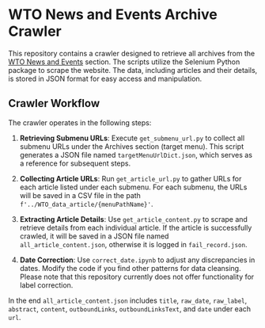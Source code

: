 # WTO News and Events Archive Crawler

This repository contains a crawler designed to retrieve all archives from the [WTO News and Events](https://www.wto.org/english/news_e/news_e.htm) section. The scripts utilize the Selenium Python package to scrape the website. The data, including articles and their details, is stored in JSON format for easy access and manipulation.

## Crawler Workflow

The crawler operates in the following steps:

1. **Retrieving Submenu URLs**: Execute `get_submenu_url.py` to collect all submenu URLs under the Archives section (target menu). This script generates a JSON file named `targetMenuUrlDict.json`, which serves as a reference for subsequent steps.

2. **Collecting Article URLs**: Run `get_article_url.py` to gather URLs for each article listed under each submenu. For each submenu, the URLs will be saved in a CSV file in the path `f'../WTO_data_article/{menuPathName}'`.

3. **Extracting Article Details**: Use `get_article_content.py` to scrape and retrieve details from each individual article. If the article is successfully crawled, it will be saved in a JSON file named `all_article_content.json`, otherwise it is logged in `fail_record.json`. 

4. **Date Correction**: Use `correct_date.ipynb` to adjust any discrepancies in dates. Modify the code if you find other patterns for data cleansing. Please note that this repository currently does not offer functionality for label correction.

In the end `all_article_content.json` includes `title`, `raw_date`, `raw_label`, `abstract`, `content`, `outboundLinks`, `outboundLinksText`, and `date` under each `url`.
